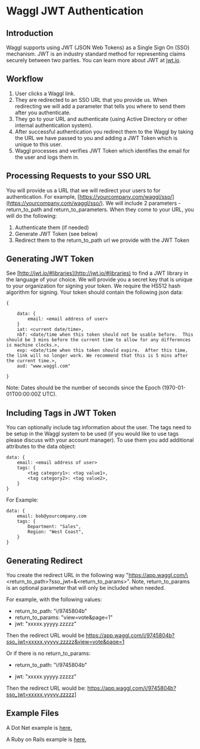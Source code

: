 
# Waggl JWT Authentication

## Introduction

Waggl supports using JWT (JSON Web Tokens) as a Single Sign On (SSO) mechanism.  JWT is an industry standard method for representing claims securely between two parties.  You can learn more about JWT at [jwt.io](http://jwt.io/).

## Workflow

1. User clicks a Waggl link.
2. They are redirected to an SSO URL that you provide us.  When redirecting we will add a parameter that tells you where to send them after you authenticate.
3. They go to your URL and authenticate (using Active Directory or other internal authentication system).
4. After successful authentication you redirect them to the Waggl by taking the URL we have passed to you and adding a JWT Token which is unique to this user.
5. Waggl processes and verifies JWT Token which identifies the email for the user and logs them in.

## Processing Requests to your SSO URL

You will provide us a URL that we will redirect your users to for authentication.  For example, [https://yourcompany.com/waggl/sso/](https://yourcompany.com/waggl/sso/).  We will include 2 parameters - return\_to\_path and return\_to\_parameters.  When they come to your URL, you will do the following:

1. Authenticate them (if needed)
2. Generate JWT Token (see below)
3. Redirect them to the return\_to\_path url we provide with the JWT Token

## Generating JWT Token

See [http://jwt.io/#libraries](http://jwt.io/#libraries) to find a JWT library in the language of your choice.  We will provide you a secret key that is unique to your organization for signing your token.  We require the HS512 hash algorithm for signing. Your token should contain the following json data:

	{
	
		data: {
			email: <email address of user>
		}
		iat: <current date/time>,  
		nbf: <date/time when this token should not be usable before.  This should be 3 mins before the current time to allow for any differences is machine clocks.>,  
		exp: <date/time when this token should expire.  After this time, the link will no longer work. We recommend that this is 5 mins after the current time.>,  
		aud: "www.waggl.com"
		
	}

Note: Dates should be the number of seconds since the Epoch (1970-01-01T00:00:00Z UTC).

## Including Tags in JWT Token

You can optionally include tag information about the user.  The tags need to be setup in the Waggl system to be used (if you would like to use tags please discuss with your account manager).  To use them you add additional attributes to the data object:
	
	data: {
		email: <email address of user>
		tags: {
			<tag category1>: <tag value1>,
			<tag category2>: <tag value2>,
		}
	}
	
For Example:

	data: {
		email: bob@yourcompany.com
		tags: {
			Department: "Sales",
			Region: "West Coast",
		}
	}

## Generating Redirect

You create the redirect URL in the following way "https://app.waggl.com/\<return\_to\_path>?sso\_jwt=<jwt>&\<return\_to\_params>".  Note, return\_to\_params is an optional parameter that will only be included when needed.

For example, with the following values:

* return\_to\_path: "i/9745804b"
* return\_to\_params: "view=vote&page=1"
* jwt: "xxxxx.yyyyy.zzzzz"

Then the redirect URL would be https://app.waggl.com/i/9745804b?sso_jwt=xxxxx.yyyyy.zzzzz&view=vote&page=1



Or if there is no return\_to\_params:

* return\_to\_path: "i/9745804b"

* jwt: "xxxxx.yyyyy.zzzzz"

Then the redirect URL would be: https://app.waggl.com/i/9745804b?sso_jwt=xxxxx.yyyyy.zzzzz]

## Example Files

A Dot Net example is [here.](https://raw.githubusercontent.com/waggl/waggl_jwt_sso/master/example_code/dot_net.cs)

A Ruby on Rails example is [here.](https://raw.githubusercontent.com/waggl/waggl_jwt_sso/master/example_code/ssos_controller.rb)




